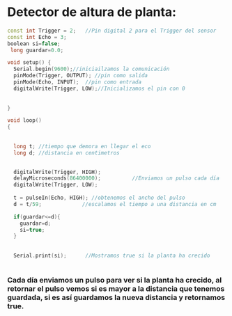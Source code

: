 # Detector de altura de planta:

```cpp
const int Trigger = 2;   //Pin digital 2 para el Trigger del sensor
const int Echo = 3;   
boolean si=false;
 long guardar=0.0;

void setup() {
  Serial.begin(9600);//iniciailzamos la comunicación
  pinMode(Trigger, OUTPUT); //pin como salida
  pinMode(Echo, INPUT);  //pin como entrada
  digitalWrite(Trigger, LOW);//Inicializamos el pin con 0
    
  
}

void loop()
{
    
   
  long t; //tiempo que demora en llegar el eco
  long d; //distancia en centimetros
  

  digitalWrite(Trigger, HIGH);
  delayMicroseconds(86400000);          //Enviamos un pulso cada día
  digitalWrite(Trigger, LOW);
  
  t = pulseIn(Echo, HIGH); //obtenemos el ancho del pulso
  d = t/59;             //escalamos el tiempo a una distancia en cm

  if(guardar<=d){
    guardar=d;
    si=true;
  }
  
  
  Serial.print(si);      //Mostramos true si la planta ha crecido
            
```

### Cada día enviamos un pulso para ver si la planta ha crecido, al retornar el pulso vemos si es mayor a la distancia que tenemos guardada, si es así guardamos la nueva distancia y retornamos true.